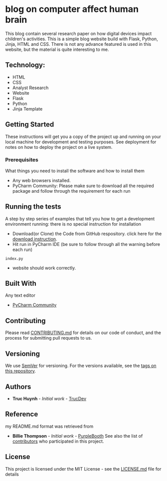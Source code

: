 # blog on computer affect human brain

This blog contain several research paper on how digital devices impact children's activities. 
This is a simple blog website build with Flask, Python, Jinja, HTML and CSS. 
There is not any advance featured is used in this website, but the material is quite interesting to me.


## Technology:
- HTML
- CSS
- Analyst Research
- Website
- Flask
- Python
- Jinja Template

## Getting Started
These instructions will get you a copy of the project up and running on your local machine for development and testing purposes. See deployment for notes on how to deploy the project on a live system.

### Prerequisites
What things you need to install the software and how to install them
- Any web browsers installed.
- PyCharm Community: Please make sure to download all the required package and follow through the requirement for each run

## Running the tests

A step by step series of examples that tell you how to get a development environment running: there is no special instruction for installation
- Download(or Clone) the Code from GitHub respository. click here for the [download instruction](https://www.youtube.com/watch?v=ZbEoOtEtVE8&feature=emb_logo).
- Hit run in PyCharm IDE (be sure to follow through all the warning before each run)
```
index.py
```
- website should work correctly.


## Built With

Any text editor
* [PyCharm Community](https://www.jetbrains.com/pycharm/download/#section=windows)

## Contributing

Please read [CONTRIBUTING.md](CONTRIBUTING.md) for details on our code of conduct, and the process for submitting pull requests to us.

## Versioning

We use [SemVer](http://semver.org/) for versioning. For the versions available, see the [tags on this repository](https://github.com/your/project/tags). 

## Authors

* **Truc Huynh** - *Initial work* - [TrucDev](https://github.com/jackyhuynh)

## Reference
my README.md format was retrieved from
* **Billie Thompson** - *Initial work* - [PurpleBooth](https://github.com/PurpleBooth)
See also the list of [contributors](https://github.com/your/project/contributors) who participated in this project.

## License

This project is licensed under the MIT License - see the [LICENSE.md](LICENSE.md) file for details



